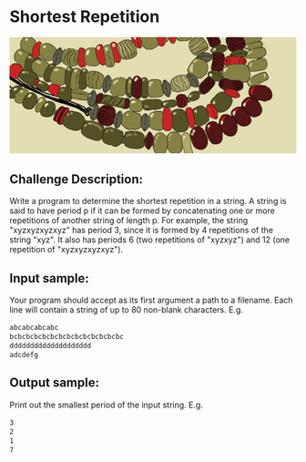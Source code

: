 # Shortest Repetition

![Image](https://raw.githubusercontent.com/goggle/codeeval/master/easy/107_shortest_repetition/shortest_repetition.png)

## Challenge Description:

Write a program to determine the shortest repetition in a string.
A string is said to have period p if it can be formed by concatenating one or more repetitions of another string of length p. For example, the string "xyzxyzxyzxyz" has period 3, since it is formed by 4 repetitions of the string "xyz". It also has periods 6 (two repetitions of "xyzxyz") and 12 (one repetition of "xyzxyzxyzxyz").

## Input sample:

Your program should accept as its first argument a path to a filename. Each line will contain a string of up to 80 non-blank characters. E.g.
```
abcabcabcabc
bcbcbcbcbcbcbcbcbcbcbcbcbcbc
dddddddddddddddddddd
adcdefg
```

## Output sample:

Print out the smallest period of the input string. E.g.
```
3
2
1
7
```
